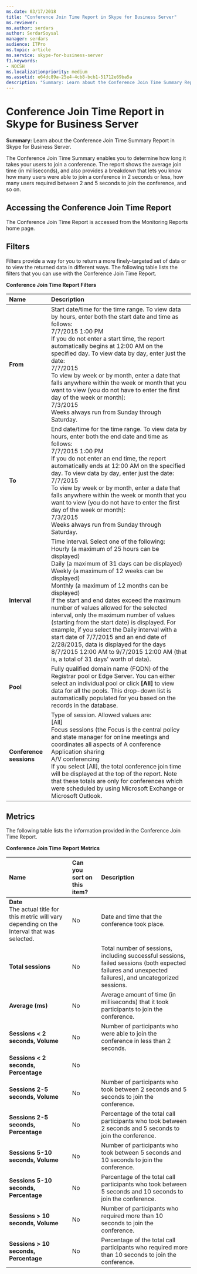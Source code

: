 ```yaml
---
ms.date: 03/17/2018
title: "Conference Join Time Report in Skype for Business Server"
ms.reviewer: 
ms.author: serdars
author: SerdarSoysal
manager: serdars
audience: ITPro
ms.topic: article
ms.service: skype-for-business-server
f1.keywords:
- NOCSH
ms.localizationpriority: medium
ms.assetid: e64dc89a-25e4-4cb8-bcb1-51712e69ba5a
description: "Summary: Learn about the Conference Join Time Summary Report in Skype for Business Server."
---
```


# Conference Join Time Report in Skype for Business Server
 
**Summary:** Learn about the Conference Join Time Summary Report in Skype for Business Server.
  
The Conference Join Time Summary enables you to determine how long it takes your users to join a conference. The report shows the average join time (in milliseconds), and also provides a breakdown that lets you know how many users were able to join a conference in 2 seconds or less, how many users required between 2 and 5 seconds to join the conference, and so on.
  
## Accessing the Conference Join Time Report

The Conference Join Time Report is accessed from the Monitoring Reports home page.
  
## Filters

Filters provide a way for you to return a more finely-targeted set of data or to view the returned data in different ways. The following table lists the filters that you can use with the Conference Join Time Report.
  
**Conference Join Time Report Filters**

|**Name**|**Description**|
|:-----|:-----|
|**From** <br/> |Start date/time for the time range. To view data by hours, enter both the start date and time as follows:  <br/> 7/7/2015 1:00 PM  <br/> If you do not enter a start time, the report automatically begins at 12:00 AM on the specified day. To view data by day, enter just the date:  <br/> 7/7/2015  <br/> To view by week or by month, enter a date that falls anywhere within the week or month that you want to view (you do not have to enter the first day of the week or month):  <br/> 7/3/2015  <br/> Weeks always run from Sunday through Saturday.  <br/> |
|**To** <br/> |End date/time for the time range. To view data by hours, enter both the end date and time as follows:  <br/> 7/7/2015 1:00 PM  <br/> If you do not enter an end time, the report automatically ends at 12:00 AM on the specified day. To view data by day, enter just the date:  <br/> 7/7/2015  <br/> To view by week or by month, enter a date that falls anywhere within the week or month that you want to view (you do not have to enter the first day of the week or month):  <br/> 7/3/2015  <br/> Weeks always run from Sunday through Saturday.  <br/> |
|**Interval** <br/> | Time interval. Select one of the following: <br/>  Hourly (a maximum of 25 hours can be displayed) <br/>  Daily (a maximum of 31 days can be displayed) <br/>  Weekly (a maximum of 12 weeks can be displayed) <br/>  Monthly (a maximum of 12 months can be displayed) <br/>  If the start and end dates exceed the maximum number of values allowed for the selected interval, only the maximum number of values (starting from the start date) is displayed. For example, if you select the Daily interval with a start date of 7/7/2015 and an end date of 2/28/2015, data is displayed for the days 8/7/2015 12:00 AM to 9/7/2015 12:00 AM (that is, a total of 31 days' worth of data). <br/> |
|**Pool** <br/> |Fully qualified domain name (FQDN) of the Registrar pool or Edge Server. You can either select an individual pool or click **[All]** to view data for all the pools. This drop-down list is automatically populated for you based on the records in the database. <br/> |
|**Conference sessions** <br/> | Type of session. Allowed values are: <br/>  [All] <br/>  Focus sessions (the Focus is the central policy and state manager for online meetings and coordinates all aspects of A conference <br/>  Application sharing <br/>  A/V conferencing <br/>  If you select [All], the total conference join time will be displayed at the top of the report. Note that these totals are only for conferences which were scheduled by using Microsoft Exchange or Microsoft Outlook. <br/> |
   
## Metrics

The following table lists the information provided in the Conference Join Time Report.
  
**Conference Join Time Report Metrics**

|**Name**|**Can you sort on this item?**|**Description**|
|:-----|:-----|:-----|
|**Date** <br/> The actual title for this metric will vary depending on the Interval that was selected.  <br/> |No  <br/> |Date and time that the conference took place.  <br/> |
|**Total sessions** <br/> |No  <br/> |Total number of sessions, including successful sessions, failed sessions (both expected failures and unexpected failures), and uncategorized sessions.  <br/> |
|**Average (ms)** <br/> |No  <br/> |Average amount of time (in milliseconds) that it took participants to join the conference.  <br/> |
|**Sessions \< 2 seconds, Volume** <br/> |No  <br/> |Number of participants who were able to join the conference in less than 2 seconds.  <br/> |
|**Sessions \< 2 seconds, Percentage** <br/> |No  <br/> ||
|**Sessions 2-5 seconds, Volume** <br/> |No  <br/> |Number of participants who took between 2 seconds and 5 seconds to join the conference.  <br/> |
|**Sessions 2-5 seconds, Percentage** <br/> |No  <br/> |Percentage of the total call participants who took between 2 seconds and 5 seconds to join the conference.  <br/> |
|**Sessions 5-10 seconds, Volume** <br/> |No  <br/> |Number of participants who took between 5 seconds and 10 seconds to join the conference.  <br/> |
|**Sessions 5-10 seconds, Percentage** <br/> |No  <br/> |Percentage of the total call participants who took between 5 seconds and 10 seconds to join the conference.  <br/> |
|**Sessions \> 10 seconds, Volume** <br/> |No  <br/> |Number of participants who required more than 10 seconds to join the conference.  <br/> |
|**Sessions \> 10 seconds, Percentage** <br/> |No  <br/> |Percentage of the total call participants who required more than 10 seconds to join the conference.  <br/> |
   


